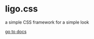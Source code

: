 # ligo.css
a simple CSS framework for a simple look

[go to docs](https://arnav-kr.github.io/slcodepreview/?q=WKlcJ7AhM77&nav=0)

